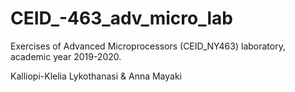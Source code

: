 # CEID_-463_adv_micro_lab
Exercises of Advanced Microprocessors (CEID_ΝΥ463) laboratory, academic year 2019-2020.

Kalliopi-Klelia Lykothanasi & Anna Mayaki
